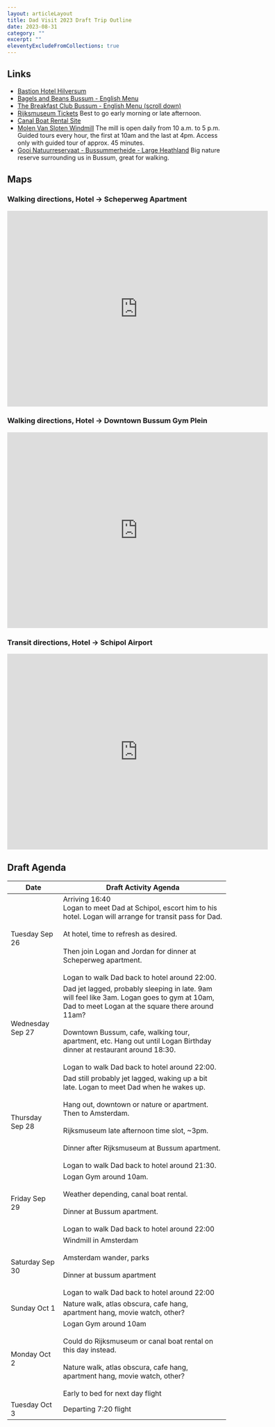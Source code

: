```yaml
---
layout: articleLayout
title: Dad Visit 2023 Draft Trip Outline
date: 2023-08-31
category: ""
excerpt: ""
eleventyExcludeFromCollections: true
---
```


## Links

- [Bastion Hotel Hilversum](https://www.bastionhotels.com/nl-nl/hotels/hotel-bussum)
- [Bagels and Beans Bussum - English Menu](https://www.bagelsbeans.nl/nieuw/wp-content/uploads/2023/01/Terrasmenu_2023_Engels.pdf)
- [The Breakfast Club Bussum - English Menu (scroll down)](https://thebreakfastclub.nl/locatie/bussum/)
- [Rijksmuseum Tickets](https://www.tiqets.com/en/amsterdam-attractions-c75061/tickets-for-rijksmuseum-skip-the-ticket-line-p703796/?selected_date=2023-09-28&selected_timeslot_id=4298500) Best to go early morning or late afternoon.
- [Canal Boat Rental Site](https://booking.sloepdelen.nl/en/book/where-when?location=12&date=2023-09-29&onlyLocations=1,12,11)
- [Molen Van Sloten Windmill](https://molenvansloten.nl/) The mill is open daily from 10 a.m. to 5 p.m. Guided tours every hour, the first at 10am and the last at 4pm. Access only with guided tour of approx. 45 minutes.
- [Gooi Natuurreservaat - Bussummerheide - Large Heathland](https://gnr.nl/gebieden/bussummerheide/) Big nature reserve surrounding us in Bussum, great for walking.

## Maps

### Walking directions, Hotel -> Scheperweg Apartment

<iframe src="https://www.google.com/maps/embed?pb=!1m28!1m12!1m3!1d2441.7965898689563!2d5.162863413115716!3d52.26523870494225!2m3!1f0!2f0!3f0!3m2!1i1024!2i768!4f13.1!4m13!3e3!4m5!1s0x47c613595d23eda7%3A0xba8d3b36575ff531!2sBastion%20Hotel%20Bussum%20-%20Hilversum%2C%20Struikheiweg%203%2C%201406%20TK%20Bussum!3m2!1d52.2658426!2d5.1623339!4m5!1s0x47c614a0aa6ced49%3A0xa121d3299c173ca8!2sScheperweg%2019%2C%20Bussum!3m2!1d52.2646218!2d5.1685013!5e0!3m2!1sen!2snl!4v1693476883201!5m2!1sen!2snl" width="600" height="450" style="border:0;" allowfullscreen="" loading="lazy" referrerpolicy="no-referrer-when-downgrade"></iframe>

### Walking directions, Hotel -> Downtown Bussum Gym Plein

<iframe src="https://www.google.com/maps/embed?pb=!1m26!1m12!1m3!1d9765.380254364421!2d5.151554280760561!3d52.27343717994416!2m3!1f0!2f0!3f0!3m2!1i1024!2i768!4f13.1!4m11!3e3!4m5!1s0x47c613595d23eda7%3A0xba8d3b36575ff531!2sBastion%20Hotel%20Bussum%20-%20Hilversum%2C%20Struikheiweg%203%2C%201406%20TK%20Bussum!3m2!1d52.2658426!2d5.1623339!4m3!3m2!1d52.274309599999995!2d5.1630666!5e0!3m2!1sen!2snl!4v1693477043843!5m2!1sen!2snl" width="600" height="450" style="border:0;" allowfullscreen="" loading="lazy" referrerpolicy="no-referrer-when-downgrade"></iframe>

### Transit directions, Hotel -> Schipol Airport

<iframe src="https://www.google.com/maps/embed?pb=!1m28!1m12!1m3!1d156114.75841921783!2d4.806534337132807!3d52.31068376242232!2m3!1f0!2f0!3f0!3m2!1i1024!2i768!4f13.1!4m13!3e3!4m5!1s0x47c613595d23eda7%3A0xba8d3b36575ff531!2sBastion%20Hotel%20Bussum%20-%20Hilversum%2C%20Struikheiweg%203%2C%201406%20TK%20Bussum!3m2!1d52.2658426!2d5.1623339!4m5!1s0x47c5e134e0fd162d%3A0xc7d51583f1cef188!2sSchiphol%20(AMS)%2C%20Schiphol!3m2!1d52.3130253!2d4.7724781!5e0!3m2!1sen!2snl!4v1693477536303!5m2!1sen!2snl" width="600" height="450" style="border:0;" allowfullscreen="" loading="lazy" referrerpolicy="no-referrer-when-downgrade"></iframe>

## Draft Agenda

| Date             | Draft Activity Agenda                                                             |
|------------------|--------------------------------------------------------------|
| Tuesday Sep 26   | Arriving 16:40 <br>Logan to meet Dad at Schipol, escort him to his hotel. Logan will arrange for transit pass for Dad. <br><br>At hotel, time to refresh as desired.<br><br>Then join Logan and Jordan for dinner at Scheperweg apartment.<br><br>Logan to walk Dad back to hotel around 22:00. |
| Wednesday Sep 27 | Dad jet lagged, probably sleeping in late. 9am will feel like 3am. Logan goes to gym at 10am, Dad to meet Logan at the square there around 11am? <br><br>Downtown Bussum, cafe, walking tour, apartment, etc. Hang out until Logan Birthday dinner at restaurant around 18:30.<br><br>Logan to walk Dad back to hotel around 22:00. |
| Thursday Sep 28  | Dad still probably jet lagged, waking up a bit late. Logan to meet Dad when he wakes up.<br><br>Hang out, downtown or nature or apartment. Then to Amsterdam.<br><br>Rijksmuseum late afternoon time slot, ~3pm.<br><br>Dinner after Rijksmuseum at Bussum apartment.<br><br>Logan to walk Dad back to hotel around 21:30. |
| Friday Sep 29    | Logan Gym around 10am.<br><br>Weather depending, canal boat rental.<br><br>Dinner at Bussum apartment.<br><br>Logan to walk Dad back to hotel around 22:00 |
| Saturday Sep 30  | Windmill in Amsterdam<br><br>Amsterdam wander, parks<br><br>Dinner at bussum apartment<br><br>Logan to walk Dad back to hotel around 22:00<br> |
| Sunday Oct 1     | Nature walk, atlas obscura, cafe hang, apartment hang, movie watch, other?  |
| Monday Oct 2     | Logan Gym around 10am<br><br>Could do Rijksmuseum or canal boat rental on this day instead.<br><br>Nature walk, atlas obscura, cafe hang, apartment hang, movie watch, other? <br><br>Early to bed for next day flight |
| Tuesday Oct 3    | Departing 7:20 flight                                        |

